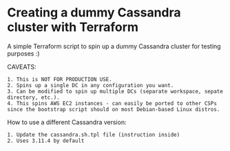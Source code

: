 # Creating a dummy Cassandra cluster with Terraform

A simple Terraform script to spin up a dummy Cassandra cluster for testing purposes :)

CAVEATS:
```
1. This is NOT FOR PRODUCTION USE.
2. Spins up a single DC in any configuration you want.
3. Can be modified to spin up multiple DCs (separate workspace, sepate directory, etc.).
4. This spins AWS EC2 instances - can easily be ported to other CSPs since the bootstrap script should on most Debian-based Linux distros.
```

How to use a different Cassandra version:
```
1. Update the cassandra.sh.tpl file (instruction inside)
2. Uses 3.11.4 by default
```
